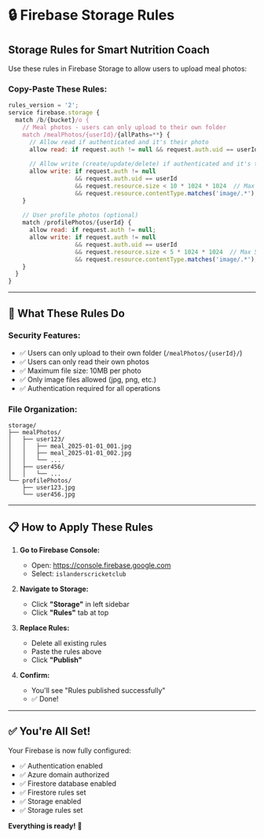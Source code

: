# 🔒 Firebase Storage Rules

## Storage Rules for Smart Nutrition Coach

Use these rules in Firebase Storage to allow users to upload meal photos:

### **Copy-Paste These Rules:**

```javascript
rules_version = '2';
service firebase.storage {
  match /b/{bucket}/o {
    // Meal photos - users can only upload to their own folder
    match /mealPhotos/{userId}/{allPaths=**} {
      // Allow read if authenticated and it's their photo
      allow read: if request.auth != null && request.auth.uid == userId;
      
      // Allow write (create/update/delete) if authenticated and it's their folder
      allow write: if request.auth != null 
                   && request.auth.uid == userId
                   && request.resource.size < 10 * 1024 * 1024  // Max 10MB
                   && request.resource.contentType.matches('image/.*');  // Only images
    }
    
    // User profile photos (optional)
    match /profilePhotos/{userId} {
      allow read: if request.auth != null;
      allow write: if request.auth != null 
                   && request.auth.uid == userId
                   && request.resource.size < 5 * 1024 * 1024  // Max 5MB
                   && request.resource.contentType.matches('image/.*');
    }
  }
}
```

---

## 🔑 What These Rules Do

### **Security Features:**
- ✅ Users can only upload to their own folder (`/mealPhotos/{userId}/`)
- ✅ Users can only read their own photos
- ✅ Maximum file size: 10MB per photo
- ✅ Only image files allowed (jpg, png, etc.)
- ✅ Authentication required for all operations

### **File Organization:**
```
storage/
├── mealPhotos/
│   ├── user123/
│   │   ├── meal_2025-01-01_001.jpg
│   │   ├── meal_2025-01-01_002.jpg
│   │   └── ...
│   ├── user456/
│   │   └── ...
└── profilePhotos/
    ├── user123.jpg
    └── user456.jpg
```

---

## 📋 How to Apply These Rules

1. **Go to Firebase Console:**
   - Open: https://console.firebase.google.com
   - Select: `islanderscricketclub`

2. **Navigate to Storage:**
   - Click **"Storage"** in left sidebar
   - Click **"Rules"** tab at top

3. **Replace Rules:**
   - Delete all existing rules
   - Paste the rules above
   - Click **"Publish"**

4. **Confirm:**
   - You'll see "Rules published successfully"
   - ✅ Done!

---

## ✅ You're All Set!

Your Firebase is now fully configured:
- ✅ Authentication enabled
- ✅ Azure domain authorized
- ✅ Firestore database enabled
- ✅ Firestore rules set
- ✅ Storage enabled
- ✅ Storage rules set

**Everything is ready!** 🎉
